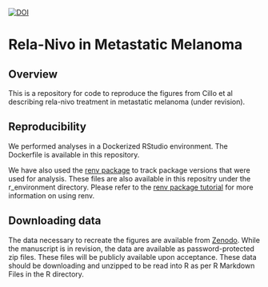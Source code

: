 [![DOI](https://zenodo.org/badge/725159492.svg)](https://zenodo.org/doi/10.5281/zenodo.10223848)

# Rela-Nivo in Metastatic Melanoma

## Overview 
This is a repository for code to reproduce the figures from Cillo et al describing rela-nivo treatment in metastatic melanoma (under revision). 

## Reproducibility
We performed analyses in a Dockerized RStudio environment. The Dockerfile is available in this repository. 

We have also used the [renv package](https://rstudio.github.io/renv/) to track package versions that were used for analysis. These files are also available in this repositry under the r_environment directory. Please refer to the [renv package tutorial](https://rstudio.github.io/renv/articles/renv.html) for more information on using renv. 

## Downloading data
The data necessary to recreate the figures are available from [Zenodo](https://zenodo.org/uploads/10223746). While the manuscript is in revision, the data are available as password-protected zip files. These files will be publicly available upon acceptance. These data should be downloading and unzipped to be read into R as per R Markdown Files in the R directory.
